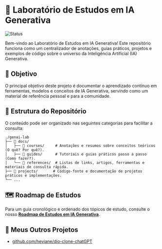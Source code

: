 # 🤖 Laboratório de Estudos em IA Generativa

![Status](https://img.shields.io/badge/status-em%20desenvolvimento-yellow)

Bem-vindo ao Laboratório de Estudos em IA Generativa! Este repositório funciona como um centralizador de anotações, guias práticos, projetos e exemplos de código sobre o universo da Inteligência Artificial (IA) Generativa.

## 🎯 Objetivo

O principal objetivo deste projeto é documentar o aprendizado contínuo em ferramentas, modelos e conceitos de IA Generativa, servindo como um material de referência pessoal e para a comunidade.

## 📂 Estrutura do Repositório

O conteúdo pode ser organizado nas seguintes categorias para facilitar a consulta:

```text
./genai-lab
├── 📁 docs/
│   ├── 📁 courses/     # Anotações e resumos sobre conceitos teóricos (O quê? Por quê?).
│   ├── 📁 guides/      # Tutoriais e guias práticos passo a passo (Como fazer?).
│   └── 📁 references/  # Listas de links, artigos, ferramentas e materiais de consulta rápida.
├── 📁 projects/       # Código-fonte e documentação de projetos práticos e implementações.
└── ...
```

## 🗺️ Roadmap de Estudos

Para um guia cronológico e ordenado dos tópicos de estudo, consulte o nosso **[Roadmap de Estudos em IA Generativa](./docs/roadmap.md)**.

## 🚀 Meus Outros Projetos

- [github.com/heviane/dio-clone-chatGPT](https://github.com/heviane/dio-clone-chatGPT)
